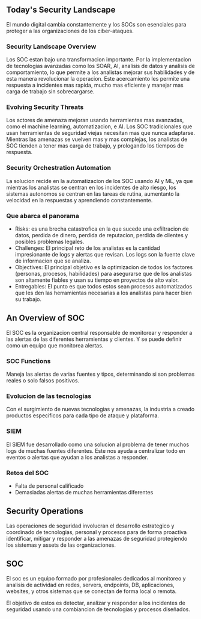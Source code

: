## Today's Security Landscape

El mundo digital cambia constantemente  y los SOCs son esenciales para proteger a las organizaciones de los ciber-ataques. 

### Security Landscape Overview

Los SOC estan bajo una transformacion importante. Por la implementacion de tecnologias avanzadas como los SOAR, AI, analisis de datos y analisis de comportamiento, lo que permite a los analistas mejorar sus habilidades y de esta manera revolucionar la operacion. Este acercamiento les permite una respuesta a incidentes mas rapida, mucho mas eficiente y manejar mas carga de trabajo sin sobrecargarse. 

### Evolving Security Threats

Los actores de amenaza mejoran usando herramientas mas avanzadas, como el machine learning, automatizacion, e AI. Los SOC tradicionales que usan herramientas de seguridad viejas necesitan mas que nunca adaptarse. Mientras las amenazas se vuelven mas y mas complejas, los analistas de SOC tienden a tener mas carga de trabajo, y prologando los tiempos de respuesta. 

### Security Orchestration Automation

La solucion recide en la automatizacion de los SOC usando AI y ML, ya que mientras los analistas se centran en los incidentes de alto riesgo, los sistemas autonomos se centran en las tareas de rutina, aumentanto la velocidad en la respuestas y aprendiendo constantemente. 

### Que abarca el panorama

* Risks: es una brecha catastrofica en la que sucede una exfiltracion de datos, perdida de dinero, perdida de reputacion, perdida de clientes y posibles problemas legales. 
* Challenges: El principal reto de los analistas es la cantidad impresionante de logs y alertas que revisan. Los logs son la fuente clave de informacion que se analiza. 
* Objectives: El principal objetivo es la optimizacion de todos los factores (personas, procesos, habilidades) para asegurarse que de los analistas son altamente fiables y usan su tiempo en proyectos de alto valor. 
* Entregables: El punto es que todos estos sean procesos automatizados que les den las herramientas necesarias a los analistas para hacer bien su trabajo. 

## An Overview of SOC

El SOC es la organizacion central responsable de monitorear y responder a las alertas de las diferentes herramientas y clientes. Y se puede definir como un equipo que monitorea alertas. 

### SOC Functions

Maneja las alertas de varias fuentes y tipos, determinando si son problemas reales o solo falsos positivos. 

### Evolucion de las tecnologias

Con el surgimiento de nuevas tecnologias y amenazas, la industria a creado productos especificos para cada tipo de ataque y plataforma. 

### SIEM

El SIEM fue desarrollado como una solucion al problema de tener muchos logs de muchas fuentes diferentes. Este nos ayuda a centralizar todo en eventos o alertas que ayudan a los analistas a responder. 

### Retos del SOC

* Falta de personal calificado
* Demasiadas alertas de muchas herramientas diferentes

## Security Operations

Las operaciones de seguridad involucran el desarrollo estrategico y coordinado de tecnologias, personal y procesos para de forma proactiva identificar, mitigar y responder a las amenazas de seguridad protegiendo los sistemas y assets de las organizaciones. 

## SOC

El soc es un equipo formado por profesionales dedicados al monitoreo y analisis de actividad en redes, servers, endpoints, DB, aplicaciones, websites, y otros sistemas que se conectan de forma local o remota. 

El objetivo de estos es detectar, analizar y responder a los incidentes de seguridad usando una combiancion de tecnologias y procesos diseñados. 

